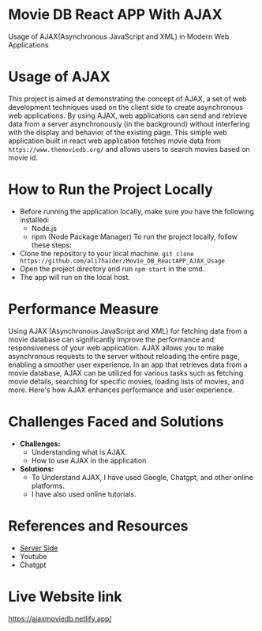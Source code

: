 # Movie DB React APP With AJAX
Usage of AJAX(Asynchronous JavaScript and XML) in Modern Web Applications
# Usage of AJAX
This project is aimed at demonstrating the concept of AJAX, a set of web development techniques used on the client side to create asynchronous web applications. By using AJAX, web applications can send and retrieve data from a server 
asynchronously (in the background) without interfering with the display and behavior of the existing page. This simple web application built in react web application fetches movie data from `https://www.themoviedb.org/` and allows users to search movies based on movie id.
# How to Run the Project Locally
- Before running the application locally, make sure you have the following installed:
  - Node.js
  - npm (Node Package Manager)
To run the project locally, follow these steps:
- Clone the repository to your local machine.
  `git clone https://github.com/ali7haider/Movie_DB_ReactAPP_AJAX_Usage`
- Open the project directory and run `npm start` in the cmd.
- The app will run on the local host.
# Performance Measure
Using AJAX (Asynchronous JavaScript and XML) for fetching data from a movie database can significantly improve the performance and responsiveness of your web application. AJAX allows you to make asynchronous requests to the server without reloading the entire page, enabling a smoother user experience.
In an app that retrieves data from a movie database, AJAX can be utilized for various tasks such as fetching movie details, searching for specific movies, loading lists of movies, and more. Here's how AJAX enhances performance and user experience.
# Challenges Faced and Solutions
- **Challenges:**
  - Understanding what is AJAX.
  - How to use AJAX in the application
- **Solutions:**
  - To Understand AJAX, I have used Google, Chatgpt, and other online platforms.
  - I have also used online tutorials.
# References and Resources
- [Server Side](https://www.theserverside.com/definition/Ajax-Asynchronous-JavaScript-and-XML)
- Youtube
- Chatgpt
# Live Website link
  https://ajaxmoviedb.netlify.app/

    


